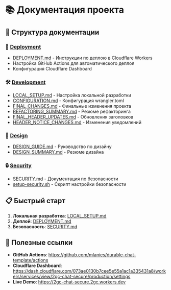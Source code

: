 # 📚 Документация проекта

## 📁 Структура документации

### 🚀 [Deployment](./deployment/)
- [DEPLOYMENT.md](./deployment/DEPLOYMENT.md) - Инструкции по деплою в Cloudflare Workers
- Настройка GitHub Actions для автоматического деплоя
- Конфигурация Cloudflare Dashboard

### 🛠️ [Development](./development/)
- [LOCAL_SETUP.md](./development/LOCAL_SETUP.md) - Настройка локальной разработки
- [CONFIGURATION.md](./development/CONFIGURATION.md) - Конфигурация wrangler.toml
- [FINAL_CHANGES.md](./development/FINAL_CHANGES.md) - Финальные изменения проекта
- [REFACTORING_SUMMARY.md](./development/REFACTORING_SUMMARY.md) - Резюме рефакторинга
- [FINAL_HEADER_UPDATES.md](./development/FINAL_HEADER_UPDATES.md) - Обновления заголовков
- [HEADER_NOTICE_CHANGES.md](./development/HEADER_NOTICE_CHANGES.md) - Изменения уведомлений

### 🎨 [Design](./design/)
- [DESIGN_GUIDE.md](./design/DESIGN_GUIDE.md) - Руководство по дизайну
- [DESIGN_SUMMARY.md](./design/DESIGN_SUMMARY.md) - Резюме дизайна

### 🔒 [Security](./security/)
- [SECURITY.md](./security/SECURITY.md) - Документация по безопасности
- [setup-security.sh](./security/setup-security.sh) - Скрипт настройки безопасности

## 📋 Быстрый старт

1. **Локальная разработка**: [LOCAL_SETUP.md](./development/LOCAL_SETUP.md)
2. **Деплой**: [DEPLOYMENT.md](./deployment/DEPLOYMENT.md)
3. **Безопасность**: [SECURITY.md](./security/SECURITY.md)

## 🔗 Полезные ссылки

- **GitHub Actions**: https://github.com/mlanies/durable-chat-template/actions
- **Cloudflare Dashboard**: https://dash.cloudflare.com/073ae0130b7cee5e55a1ac1a335431a8/workers/services/view/2gc-chat-secure/production/settings
- **Live Demo**: https://2gc-chat-secure.2gc.workers.dev
